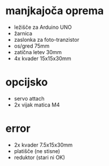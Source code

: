# manjkajoča oprema

- ležišče za Arduino UNO
- žarnica
- zaslonka za foto-tranzistor
- os/gred 75mm
- zatična letev 30mm
- 4x kvader 15x15x30mm


# opcijsko

- servo attach
- 2x vijak matica M4

# error
- 2x kvader 7.5x15x30mm
- platišče (ne stisne)
- reduktor (stari ni OK)
